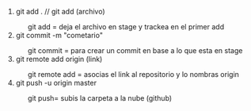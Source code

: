 <ol>
<li> git add . // git add (archivo) </li> <ul> git add = deja el archivo en stage y trackea en el primer add</ul>
<li> git commit -m "cometario" </li> <ul>git commit = para crear un commit en base a lo que esta en stage </ul>
<li> git remote add origin (link) </li> <ul>git remote add = asocias el link al repositorio y lo nombras origin</ul>
<li> git push -u origin master </li> <ul>git push= subis la carpeta a la nube (github)</ul>
</ol>